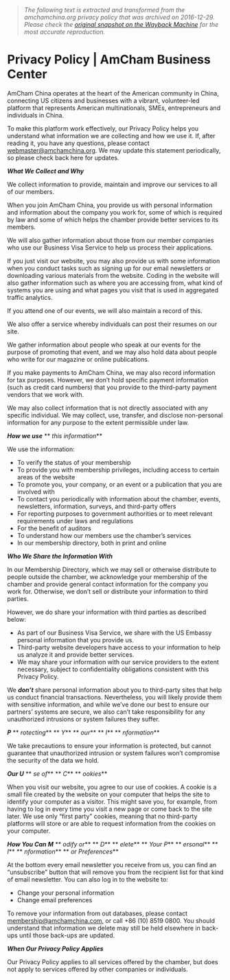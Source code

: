 > *The following text is extracted and transformed from the amchamchina.org privacy policy that was archived on 2016-12-29. Please check the [original snapshot on the Wayback Machine](https://web.archive.org/web/20161229221709id_/http%3A//www.amchamchina.org/page/privacy-policy) for the most accurate reproduction.*

# Privacy Policy | AmCham Business Center

AmCham China operates at the heart of the American community in China, connecting US citizens and businesses with a vibrant, volunteer-led platform that represents American multinationals, SMEs, entrepreneurs and individuals in China.

To make this platform work effectively, our Privacy Policy helps you understand what information we are collecting and how we use it. If, after reading it, you have any questions, please contact [webmaster@amchamchina.org](mailto:webmaster@amchamchina.org). We may update this statement periodically, so please check back here for updates.

**_What We Collect and Why_**

We collect information to provide, maintain and improve our services to all of our members.

When you join AmCham China, you provide us with personal information and information about the company you work for, some of which is required by law and some of which helps the chamber provide better services to its members. 

We will also gather information about those from our member companies who use our Business Visa Service to help us process their applications.  

If you just visit our website, you may also provide us with some information when you conduct tasks such as signing up for our email newsletters or downloading various materials from the website. Coding in the website will also gather information such as where you are accessing from, what kind of systems you are using and what pages you visit that is used in aggregated traffic analytics.

If you attend one of our events, we will also maintain a record of this.

We also offer a service whereby individuals can post their resumes on our site.

We gather information about people who speak at our events for the purpose of promoting that event, and we may also hold data about people who write for our magazine or online publications.

If you make payments to AmCham China, we may also record information for tax purposes. However, we don’t hold specific payment information (such as credit card numbers) that you provide to the third-party payment vendors that we work with.

We may also collect information that is not directly associated with any specific individual. We may collect, use, transfer, and disclose non-personal information for any purpose to the extent permissible under law.

**_How we use_** ** _this information_**

We use the information:

  * To verify the status of your membership
  * To provide you with membership privileges, including access to certain areas of the website
  * To promote you, your company, or an event or a publication that you are involved with
  * To contact you periodically with information about the chamber, events, newsletters, information, surveys, and third-party offers
  * For reporting purposes to government authorities or to meet relevant requirements under laws and regulations
  * For the benefit of auditors
  * To understand how our members use the chamber’s services
  * In our membership directory, both in print and online



**_Who We Share the Information With_**

In our Membership Directory, which we may sell or otherwise distribute to people outside the chamber, we acknowledge your membership of the chamber and provide general contact information for the company you work for. Otherwise, we don’t sell or distribute your information to third parties.

However, we do share your information with third parties as described below:

  * As part of our Business Visa Service, we share with the US Embassy personal information that you provide us.
  * Third-party website developers have access to your information to help us analyze it and provide better services.
  * We may share your information with our service providers to the extent necessary, subject to confidentiality obligations consistent with this Privacy Policy.



We **_don’t_** share personal information about you to third-party sites that help us conduct financial transactions. Nevertheless, you will likely provide them with sensitive information, and while we’ve done our best to ensure our partners’ systems are secure, we also can’t take responsibility for any unauthorized intrusions or system failures they suffer.

**_P_** ** _rotecting_** ** _Y_** ** _our_** ** _I_** ** _nformation_**

We take precautions to ensure your information is protected, but cannot guarantee that unauthorized intrusion or system failures won’t compromise the security of the data we hold.

**_Our U_** ** _se of_** ** _C_** ** _ookies_**

When you visit our website, you agree to our use of cookies. A cookie is a small file created by the website on your computer that helps the site to identify your computer as a visitor. This might save you, for example, from having to log in every time you visit a new page or come back to the site later. We use only “first party” cookies, meaning that no third-party platforms will store or are able to request information from the cookies on your computer. 

**_How You Can M_** ** _odify or_** ** _D_** ** _elete_** ** _Your P_** ** _ersonal_** ** _I_** ** _nformation_** ** _or Preferences_**

At the bottom every email newsletter you receive from us, you can find an “unsubscribe” button that will remove you from the recipient list for that kind of email newsletter. You can also log in to the website to:

  * Change your personal information
  * Change email preferences



To remove your information from out databases, please contact [membership@amchamchina.com](mailto:membership@amchamchina.com), or call +86 (10) 8519 0800. You should understand that information we delete may still be held elsewhere in back-ups until those back-ups are updated.

**_When Our Privacy Policy Applies_**

Our Privacy Policy applies to all services offered by the chamber, but does not apply to services offered by other companies or individuals.
